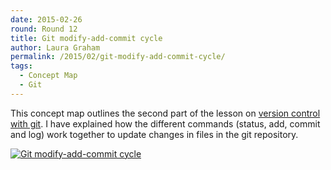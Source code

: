 ```yaml
---
date: 2015-02-26
round: Round 12
title: Git modify-add-commit cycle
author: Laura Graham
permalink: /2015/02/git-modify-add-commit-cycle/
tags:
  - Concept Map
  - Git
---
```

This concept map outlines the second part of the lesson on [version control with git](http://swcarpentry.github.io/git-novice/01-backup.html). I have explained how the different commands (status, add, commit and log) work together to update changes in files in the git repository.

<a href="http://imgur.com/RYc5Afd"><img src="http://i.imgur.com/RYc5Afd.jpg" title="Git modify-add-commit cycle" /></a>
